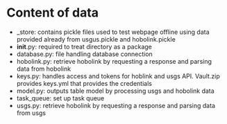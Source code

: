 # Content of data

- _store: contains pickle files used to test webpage offline using data provided already from usgus.pickle and hobolink.pickle
- __init__.py: required to treat directory as a package
- database.py: file handling database connection
- hobolink.py: retrieve hobolink by requesting a response and parsing data from hobolink 
- keys.py: handles access and tokens for hoblink and usgs API. Vault.zip provides keys.yml that provides the credentials
- model.py: outputs table model by processing usgs and hobolink data 
- task_queue: set up task queue 
- usgs.py: retrieve hobolink by requesting a response and parsing data from usgs
